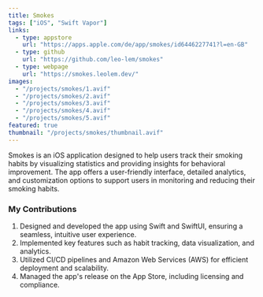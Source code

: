 ```yaml
---
title: Smokes
tags: ["iOS", "Swift Vapor"]
links:
  - type: appstore
    url: "https://apps.apple.com/de/app/smokes/id6446227741?l=en-GB"
  - type: github
    url: "https://github.com/leo-lem/smokes"
  - type: webpage
    url: "https://smokes.leolem.dev/"
images:
  - "/projects/smokes/1.avif"
  - "/projects/smokes/2.avif"
  - "/projects/smokes/3.avif"
  - "/projects/smokes/4.avif"
  - "/projects/smokes/5.avif"
featured: true
thumbnail: "/projects/smokes/thumbnail.avif"
---
```


Smokes is an iOS application designed to help users track their smoking habits by visualizing statistics and providing insights for behavioral improvement. The app offers a user-friendly interface, detailed analytics, and customization options to support users in monitoring and reducing their smoking habits.

### My Contributions

1. Designed and developed the app using Swift and SwiftUI, ensuring a seamless, intuitive user experience.
2. Implemented key features such as habit tracking, data visualization, and analytics.
3. Utilized CI/CD pipelines and Amazon Web Services (AWS) for efficient deployment and scalability.
4. Managed the app's release on the App Store, including licensing and compliance.